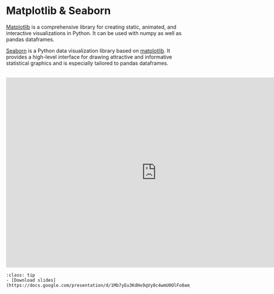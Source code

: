 # Matplotlib & Seaborn

[Matplotlib](https://matplotlib.org/) is a comprehensive library for creating static, animated, and interactive visualizations in Python. It can be used  with numpy as well as pandas dataframes. 

[Seaborn](https://seaborn.pydata.org/) is a Python data visualization library based on [matplotlib](https://matplotlib.org/). It provides a high-level interface for drawing attractive and informative statistical graphics and is especially tailored to pandas dataframes.

<br>

<iframe src="https://docs.google.com/presentation/d/e/2PACX-1vQY6HEaIPu_YoN5MohdLryWBqkrfVy7sgZCl5svAU5eeLyh6LLC-3Or8kE4vEqSu6BhbvN0NPeHI9Yv/embed?start=false&loop=false&delayms=3000" frameborder="0" width="820" height="520" allowfullscreen="true" mozallowfullscreen="true" webkitallowfullscreen="true"></iframe>

<br>

```{admonition} Slides
:class: tip
- [Download slides](https://docs.google.com/presentation/d/1Mb7yEu3KdHx9qVy0c4wmU0OlFo0am_pfJgZBAIbjJHU/export/pdf)
```